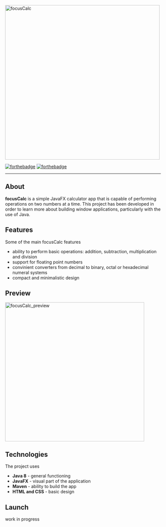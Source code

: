 <img src="https://i.imgur.com/ixs5WLy.png" alt="focusCalc" width="500"/>

[![forthebadge](https://forthebadge.com/images/badges/made-with-java.svg)](https://forthebadge.com) [![forthebadge](https://forthebadge.com/images/badges/built-with-love.svg)](https://forthebadge.com)

---

## About

**focusCalc** is a simple JavaFX calculator app that is capable of performing operations on two numbers at a time. This project has been developed in order to learn more about building window applications, particularly with the use of Java.

## Features

Some of the main focusCalc features
* ability to perform basic operations: addition, subtraction, multiplication and division
* support for floating point numbers
* convinient converters from decimal to binary, octal or hexadecimal numeral systems
* compact and minimalistic design

## Preview

<img src="https://i.imgur.com/BSTwII9.png" alt="focusCalc_preview" width="450"/>

## Technologies

The project uses
* **Java 8** - general functioning
* **JavaFX** - visual part of the application
* **Maven** - ability to build the app
* **HTML and CSS** - basic design

## Launch

work in progress
